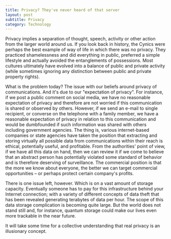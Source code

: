 ```yaml
---
title: Privacy? They've never heard of that server
layout: post
subtitle: Privacy
category: Technology
---
```

Privacy implies a separation of thought, speech, activity or other action from the larger world around us. If you look back in history, the Cynics were perhaps the best example of way of life in which there was no privacy. They practiced shamelessness and did everything in public, preferred a simple lifestyle and actually avoided the entanglements of possessions. Most cultures ultimately have evolved into a balance of public and private activity (while sometimes ignoring any distinction between public and private property rights).

What is the problem today? The issue with our beliefs around privacy of communications. And it's due to our "expectation of privacy". For instance, if we post a public comment on social media, we have no reasonable expectation of privacy and therefore are not worried if this communication is shared or observed by others. However, if we send an e-mail to single recipient, or converse on the telephone with a family member, we have a reasonable expectation of privacy in relation to this communication and would be dumbfounded if such information was shared with others including government agencies. The thing is, various internet-based companies or state agencies have taken the position that extracting and storing virtually all possible data from communications within their reach is ethical, potentially useful, and profitable. From the authorities' point of view, if we have all this data on hand, then we can review it if we come to believe that an abstract person has potentially violated some standard of behavior and is therefore deserving of surveillance. The commercial position is that the more we know about everyone, the better we can target commercial opportunities – or perhaps protect certain company's profits.

There is one issue left, however. Which is on a vast amount of storage capacity. Eventually someone has to pay for this infrastructure behind your Internet connection; with a variety of different concepts of data theft that has been revealed generating terabytes of data per hour. The scope of this data storage complication is becoming quite large. But the world does not stand still and, for instance, quantum storage could make our lives even more trackable in the near future.

It will take some time for a collective understanding that real privacy is an illusionary concept.
